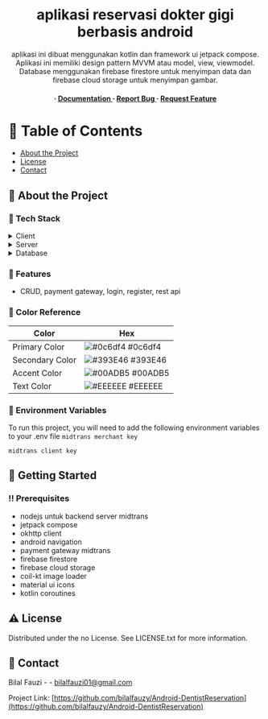 <div align='center'>

<h1>aplikasi reservasi dokter gigi berbasis android</h1>
<p>aplikasi ini dibuat menggunakan kotlin dan framework ui jetpack compose. Aplikasi ini memiliki design pattern MVVM atau model, view, viewmodel. Database menggunakan firebase firestore untuk menyimpan data dan firebase cloud storage untuk menyimpan gambar. </p>

<h4> <span> · </span> <a href="https://github.com/bilalfauzy/Android-DentistReservation/blob/master/README.md"> Documentation </a> <span> · </span> <a href="https://github.com/bilalfauzy/Android-DentistReservation/issues"> Report Bug </a> <span> · </span> <a href="https://github.com/bilalfauzy/Android-DentistReservation/issues"> Request Feature </a> </h4>


</div>

# :notebook_with_decorative_cover: Table of Contents

- [About the Project](#star2-about-the-project)
- [License](#warning-license)
- [Contact](#handshake-contact)


## :star2: About the Project
### :space_invader: Tech Stack
<details> <summary>Client</summary> <ul>
<li><a href="">Dentist Reservation</a></li>
</ul> </details>
<details> <summary>Server</summary> <ul>
<li><a href="http://midtrans.my-api.monster/">midtrans merchant server</a></li>
</ul> </details>
<details> <summary>Database</summary> <ul>
<li><a href="">firebase firestore, cloud storage</a></li>
</ul> </details>

### :dart: Features
- CRUD, payment gateway, login, register, rest api


### :art: Color Reference
| Color | Hex |
| --------------- | ---------------------------------------------------------------- |
| Primary Color | ![#0c6df4](https://via.placeholder.com/10/0c6df4?text=+) #0c6df4 |
| Secondary Color | ![#393E46](https://via.placeholder.com/10/393E46?text=+) #393E46 |
| Accent Color | ![#00ADB5](https://via.placeholder.com/10/00ADB5?text=+) #00ADB5 |
| Text Color | ![#EEEEEE](https://via.placeholder.com/10/EEEEEE?text=+) #EEEEEE |

### :key: Environment Variables
To run this project, you will need to add the following environment variables to your .env file
`midtrans merchant key `

`midtrans client key`



## :toolbox: Getting Started

### :bangbang: Prerequisites

- nodejs untuk backend server midtrans
- jetpack compose
- okhttp client
- android navigation
- payment gateway midtrans
- firebase firestore
- firebase cloud storage
- coil-kt image loader
- material ui icons
- kotlin coroutines


## :warning: License

Distributed under the no License. See LICENSE.txt for more information.

## :handshake: Contact

Bilal Fauzi - - bilalfauzi01@gmail.com

Project Link: [https://github.com/bilalfauzy/Android-DentistReservation](https://github.com/bilalfauzy/Android-DentistReservation)
